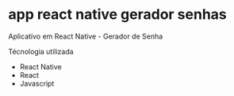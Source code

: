 # app react native gerador senhas
Aplicativo em React Native - Gerador de Senha

Técnologia utilizada
- React Native
- React
- Javascript
